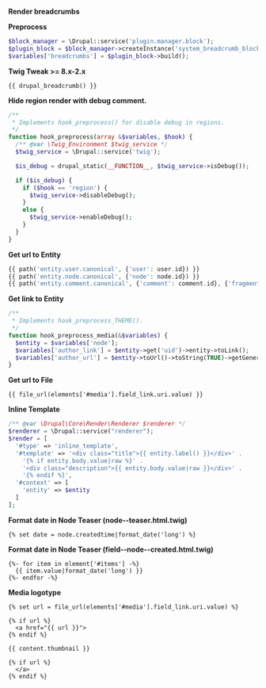 **Render breadcrumbs**

**Preprocess**
``` php
$block_manager = \Drupal::service('plugin.manager.block');
$plugin_block = $block_manager->createInstance('system_breadcrumb_block', []);
$variables['breadcrumbs'] = $plugin_block->build();
```

**Twig Tweak >= 8.x-2.x**
``` twig
{{ drupal_breadcrumb() }}
```

**Hide region render with debug comment.**
``` php
/**
 * Implements hook_preprocess() for disable debug in regions.
 */
function hook_preprocess(array &$variables, $hook) {
  /** @var \Twig_Environment $twig_service */
  $twig_service = \Drupal::service('twig');

  $is_debug = drupal_static(__FUNCTION__, $twig_service->isDebug());

  if ($is_debug) {
    if ($hook == 'region') {
      $twig_service->disableDebug();
    }
    else {
      $twig_service->enableDebug();
    }
  }
}

```

**Get url to Entity**
``` php
{{ path('entity.user.canonical', {'user': user.id}) }}
{{ path('entity.node.canonical', {'node': node.id}) }}
{{ path('entity.comment.canonical', {'comment': comment.id}, {'fragment': 'comment-' ~ comment.id}) }}
```

**Get link to Entity**
``` php
/**
 * Implements hook_preprocess_THEME().
 */
function hook_preprocess_media(&$variables) {
  $entity = $variables['node'];
  $variables['author_link'] = $entity->get('uid')->entity->toLink();
  $variables['author_url'] = $entity->toUrl()->toString(TRUE)->getGeneratedUrl();
}
```

**Get url to File**
``` twig
{{ file_url(elements['#media'].field_link.uri.value) }}
```

**Inline Template**
``` php
/** @var \Drupal\Core\Render\Renderer $renderer */
$renderer = \Drupal::service("renderer");
$render = [
  '#type' => 'inline_template',
  '#template' => '<div class="title">{{ entity.label() }}</div>' .
    '{% if entity.body.value|raw %}' .
    '<div class="description">{{ entity.body.value|raw }}</div>' .
    '{% endif %}',
  '#context' => [
    'entity' => $entity
  ]
];
```

**Format date in Node Teaser (node--teaser.html.twig)**
``` twig
{% set date = node.createdtime|format_date('long') %}
```

**Format date in Node Teaser (field--node--created.html.twig)**
``` twig
{%- for item in element['#items'] -%}
  {{ item.value|format_date('long') }}
{%- endfor -%}
```

**Media logotype**
``` twig
{% set url = file_url(elements['#media'].field_link.uri.value) %}

{% if url %}
  <a href="{{ url }}">
{% endif %}

{{ content.thumbnail }}

{% if url %}
  </a>
{% endif %}
```
